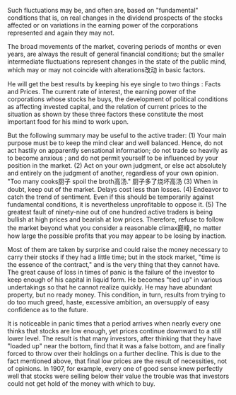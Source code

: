 Such fluctuations may be, and often are, based on "fundamental" conditions that is, on real changes in the dividend prospects of the stocks affected or on variations in the earning power of the corporations represented and again they may not.

The broad movements of the market, covering periods of months or even years, are always the result of general financial conditions; but the smaller intermediate fluctuations represent changes in the state of the public mind, which may or may not coincide with alterations改动 in basic factors. 

He will get the best results by keeping his eye single to two things : Facts and Prices. The current rate of interest, the earning power of the corporations whose stocks he buys, the development of political conditions as affecting invested capital, and the relation of current prices to the situation as shown by these three factors these constitute the most important food for his mind to work upon. 

But the following summary may be useful to the active trader: 
(1) Your main purpose must be to keep the mind clear and well balanced. Hence, do not act hastily on apparently sensational information; do not trade so heavily as to become anxious ; and do not permit yourself to be influenced by your position in the market. 
(2) Act on your own judgment, or else act absolutely and entirely on the judgment of another, regardless of your own opinion. "Too many cooks厨子 spoil the broth高汤." 厨子多了烧坏高汤
(3) When in doubt, keep out of the market. Delays cost less than losses. 
(4) Endeavor to catch the trend of sentiment. Even if this should be temporarily against fundamental conditions, it is nevertheless unprofitable to oppose it. 
(5) The greatest fault of ninety-nine out of one hundred active traders is being bullish at high prices and bearish at low prices. Therefore, refuse to follow the market beyond what you consider a reasonable climax巅峰, no matter how large the possible profits that you may appear to be losing by inaction. 

 Most of them are taken by surprise and could raise the money necessary to carry their stocks if they had a little time; but in the stock market, "time is the essence of the contract," and is the very thing that they cannot have. 
The great cause of loss in times of panic is the failure of the investor to keep enough of his capital in liquid form. He becomes "tied up" in various undertakings so that he cannot realize quickly. He may have abundant property, but no ready money. This condition, in turn, results from trying to do too much greed, haste, excessive ambition, an oversupply of easy confidence as to the future. 

It is noticeable in panic times that a period arrives when nearly every one thinks that stocks are low enough, yet prices continue downward to a still lower level. The result is that many investors, after thinking that they have "loaded up" near the bottom, find that it was a false bottom, and are finally forced to throw over their holdings on a further decline. 
This is due to the fact mentioned above, that final low prices are the result of necessities, not of opinions. In 1907, for example, every one of good sense knew perfectly well that stocks were selling below their value the trouble was that investors could not get hold of the money with which to buy. 